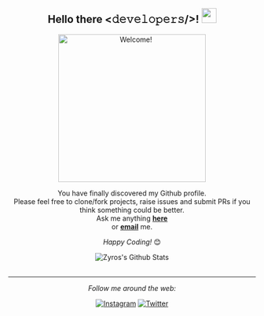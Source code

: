 <div align="center">
<h2> Hello there <𝚍𝚎𝚟𝚎𝚕𝚘𝚙𝚎𝚛𝚜/>! <img src="https://github.com/zyross/zyross/blob/master/gifs/Hi.gif" width="30px"></h2>
</div>

<div align="center" width="50">

<img src="https://github.com/zyross/zyross/raw/master/gifs/wlc_to_zyros_github.gif" alt="Welcome!" width="300"/>

</div>

<div align="center">

You have finally discovered my Github profile. <br>
Please feel free to clone/fork projects, raise issues and submit PRs if you think something could be better. <br>
Ask me anything <a href="https://github.com/zyross/zyross/issues/new"><b>here</b></a><br>
or <a href="mailto:zyros.richard@outlook.com"><b>email</b></a> me.

<i>Happy Coding!</i> 😊

</div>

<div align="center">

<img align="center" src="https://github-readme-stats.vercel.app/api?username=zyross&include_all_commits=true&count_private=true&show_icons=true&line_height=20&title_color=7A7ADB&icon_color=2234AE&text_color=D3D3D3&bg_color=0,000000,130F40" alt="Zyros's Github Stats">

</br>
</br>

---

<i>Follow me around the web:</i><br>

<a href="https://www.instagram.com/zyroser" target="_blank"><img src="https://img.shields.io/badge/Instagram-%23E4405F.svg?&style=flat-square&logo=instagram&logoColor=white" alt="Instagram"></a>
<a href="https://twitter.com/zyrosrichard" target="_blank"><img src="https://img.shields.io/badge/Twitter-%231DA1F2.svg?&style=flat-square&logo=twitter&logoColor=white" alt="Twitter"></a>

</div>
